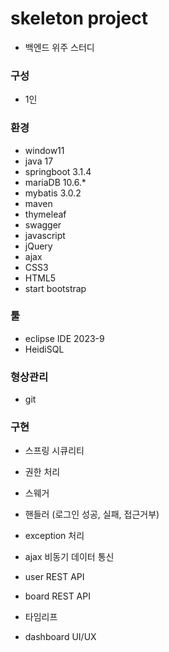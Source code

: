 # skeleton project
+ 백엔드 위주 스터디

### 구성
+ 1인

### 환경
+ window11
+ java 17
+ springboot 3.1.4
+ mariaDB 10.6.*
+ mybatis 3.0.2
+ maven
+ thymeleaf
+ swagger
+ javascript
+ jQuery
+ ajax
+ CSS3
+ HTML5
+ start bootstrap
  
### 툴
+ eclipse IDE 2023-9
+ HeidiSQL

### 형상관리
+ git

### 구현
+ 스프링 시큐리티
+ 권한 처리
+ 스웨거
+ 핸들러 (로그인 성공, 실패, 접근거부)
+ exception 처리
+ ajax 비동기 데이터 통신
+ user REST API
+ board REST API

+ 타임리프
+ dashboard UI/UX
